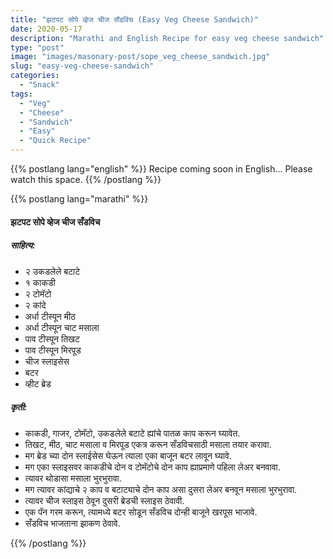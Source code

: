 ```yaml
---
title: "झटपट सोपे व्हेज चीज सँडविच (Easy Veg Cheese Sandwich)"
date: 2020-05-17
description: "Marathi and English Recipe for easy veg cheese sandwich"
type: "post"
image: "images/masonary-post/sope_veg_cheese_sandwich.jpg"
slug: "easy-veg-cheese-sandwich"
categories: 
  - "Snack"
tags:
  - "Veg"
  - "Cheese"
  - "Sandwich"
  - "Easy"
  - "Quick Recipe"
---
```


{{% postlang lang="english" %}} 
 Recipe coming soon in English... Please watch this space. 
 {{% /postlang %}}






{{% postlang lang="marathi" %}}


#### झटपट सोपे व्हेज चीज सँडविच



##### साहित्य:

- २ उकडलेले बटाटे 
- १ काकडी 
- २ टोमॅटो 
- २ कांदे 
- अर्धा टीस्पून मीठ 
- अर्धा टीस्पून चाट मसाला 
- पाव टीस्पून तिखट 
- पाव टीस्पून मिरपूड 
- चीज स्लाइसेस 
- बटर 
- व्हीट ब्रेड 

##### कृती: 


- काकडी, गाजर, टोमॅटो, उकडलेले बटाटे ह्यांचे पातळ काप करून घ्यावेत. 
- तिखट, मीठ, चाट मसाला व मिरपूड एकत्र करून सँडविचसाठी मसाला तयार करावा. 
- मग ब्रेड च्या दोन स्लाईसेस घेऊन त्याला एका बाजून बटर लावून घ्यावे. 
- मग एका स्लाइसवर काकडीचे दोन व टोमॅटोचे दोन काप ह्याप्रमाणे पहिला लेअर बनवावा. 
- त्यावर थोडासा मसाला भुरभुरावा. 
- मग त्यावर कांद्याचे २ काप व बटाट्याचे दोन काप असा दुसरा लेअर बनवून मसाला भुरभुरावा. 
- त्यावर चीज स्लाइस ठेवून दुसरी ब्रेडची स्लाइस ठेवावी. 
- एक पॅन गरम करून, त्यामध्ये बटर सोडून सँडविच दोन्ही बाजूने खरपूस भाजावे. 
- सँडविच भाजताना झाकण ठेवावे. 

 {{% /postlang %}}
